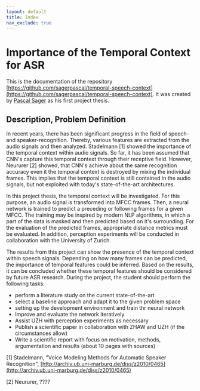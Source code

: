 ```yaml
---
layout: default
title: Index
nav_exclude: true
---
```


# Importance of the Temporal Context for ASR
This is the documentation of the repository [https://github.com/sagerpascal/temporal-speech-context](https://github.com/sagerpascal/temporal-speech-context).
It was created by [Pascal Sager](https://sagerpascal.github.io) as his first project thesis.


## Description, Problem Definition
In recent years, there has been significant progress in the field of speech- and speaker-recognition. Thereby, various features 
are extracted from the audio signals and then analyzed. Stadelmann [1] showed the importance of the temporal context 
within audio signals. So far, it has been assumed that CNN's capture this temporal context through their receptive 
field. However, Neururer [2] showed, that CNN's achieve about the same recognition accuracy even it the temporal context 
is destroyed by mixing the individual frames. This implies that the temporal context is still contained in the audio signals, 
but not exploited with today's state-of-the-art architectures.

In this project thesis, the temporal context will be investigated. For this purpose, an audio signal is transformed into 
MFCC frames. Then, a neural network is trained to predict a preceding or following frames for a given MFCC.
The training may be inspired by modern NLP algorithms, in which a part of the data is masked and then predicted based on 
it's surrounding. For the evaluation of the predicted frames, appropriate distance metrics must be evaluated. In 
addition, perception experiments will be conducted in collaboration with the University of Zurich.

The results from this project can show the presence of the temporal context within speech signals. Depending on how many 
frames can be predicted, the importance of temporal features could be inferred. Based on the results, 
it can be concluded whether these temporal features should be considered by future ASR research.
During the project, the student should perform the following tasks:

- perform a literature study on the current state-of-the-art
- select a baseline approach and adapt it to the given problem space
- setting up the development environment and train thr neural network
- Improve and evaluate the network iteratively
- Assist UZH with perception experiments as necessary
- Publish a scientific paper in collaboration with ZHAW and UZH (if the circumstances allow)
- Write a scientific report with focus on motivation, methods, argumentation and results (about 10 pages with sources)


[1] Stadelmann, "Voice Modeling Methods for Automatic Speaker Recognition", [http://archiv.ub.uni-marburg.de/diss/z2010/0465](http://archiv.ub.uni-marburg.de/diss/z2010/0465)

[2] Neururer, ????

